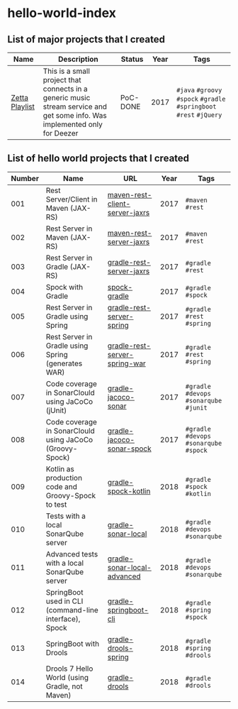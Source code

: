 # hello-world-index

## List of major projects that I created

| Name                                                          | Description                                                                                                                   | Status    | Year      | Tags                                                                  |
| ---                                                           | ---                                                                                                                           | ---       | ---       | ---                                                                   |
| [Zetta Playlist](https://github.com/topera/zetta-playlist)    | This is a small project that connects in a generic music stream service and get some info. Was implemented only for Deezer    | PoC-DONE  | 2017      | `#java` `#groovy` `#spock` `#gradle` `#springboot` `#rest` `#jQuery`  |


## List of hello world projects that I created

| Number    | Name                                                      | URL                                                                                           | Year  | Tags                                      |
| ---       | ---                                                       | ---                                                                                           | ---   | ---                                       |
| 001       | Rest Server/Client in Maven (JAX-RS)                      | [maven-rest-client-server-jaxrs](https://github.com/topera/maven-rest-client-server-jaxrs)    | 2017  | `#maven` `#rest`                          |
| 002       | Rest Server in Maven (JAX-RS)                             | [maven-rest-server-jaxrs](https://github.com/topera/maven-rest-server-jaxrs)                  | 2017  | `#maven` `#rest`                          |
| 003       | Rest Server in Gradle (JAX-RS)                            | [gradle-rest-server-jaxrs](https://github.com/topera/gradle-rest-server-jaxrs)                | 2017  | `#gradle` `#rest`                         |
| 004       | Spock with Gradle                                         | [spock-gradle](https://github.com/topera/gradle-spock)                                        | 2017  | `#gradle` `#spock`                        |
| 005       | Rest Server in Gradle using Spring                        | [gradle-rest-server-spring](https://github.com/topera/gradle-rest-server-spring)              | 2017  | `#gradle` `#rest` `#spring`               |
| 006       | Rest Server in Gradle using Spring (generates WAR)        | [gradle-rest-server-spring-war](https://github.com/topera/gradle-rest-server-spring-war)      | 2017  | `#gradle` `#rest` `#spring`               |
| 007       | Code coverage in SonarClould using JaCoCo (jUnit)         | [gradle-jacoco-sonar](https://github.com/topera/gradle-jacoco-sonar)                          | 2017  | `#gradle` `#devops` `#sonarqube` `#junit` |
| 008       | Code coverage in SonarClould using JaCoCo (Groovy-Spock)  | [gradle-jacoco-sonar-spock](https://github.com/topera/gradle-jacoco-sonar-spock)              | 2017  | `#gradle` `#devops` `#sonarqube` `#spock` |
| 009       | Kotlin as production code and Groovy-Spock to test        | [gradle-spock-kotlin](https://github.com/topera/gradle-spock-kotlin)                          | 2018  | `#gradle` `#spock` `#kotlin`              |
| 010       | Tests with a local SonarQube server                       | [gradle-sonar-local](https://github.com/topera/gradle-sonar-local)                            | 2018  | `#gradle` `#devops` `#sonarqube`          |
| 011       | Advanced tests with a local SonarQube server              | [gradle-sonar-local-advanced](https://github.com/topera/gradle-sonar-local-advanced)          | 2018  | `#gradle` `#devops` `#sonarqube`          |
| 012       | SpringBoot used in CLI (command-line interface), Spock    | [gradle-springboot-cli](https://github.com/topera/gradle-springboot-cli)                      | 2018  | `#gradle` `#spring` `#spock`              |
| 013       | SpringBoot with Drools                                    | [gradle-drools-spring](https://github.com/topera/gradle-drools-spring)                        | 2018  | `#gradle` `#spring` `#drools`             |
| 014       | Drools 7 Hello World (using Gradle, not Maven)            | [gradle-drools](https://github.com/topera/gradle-drools)                                      | 2018  | `#gradle` `#drools`                       |

